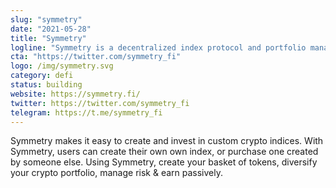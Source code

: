 ```yaml
---
slug: "symmetry"
date: "2021-05-28"
title: "Symmetry"
logline: "Symmetry is a decentralized index protocol and portfolio management platform."
cta: "https://twitter.com/symmetry_fi"
logo: /img/symmetry.svg
category: defi
status: building
website: https://symmetry.fi/
twitter: https://twitter.com/symmetry_fi
telegram: https://t.me/symmetry_fi
---
```


Symmetry makes it easy to create and invest in custom crypto indices. With Symmetry, users can create their own own index, or purchase one created by someone else. Using Symmetry, create your basket of tokens, diversify your crypto portfolio, manage risk & earn passively.
